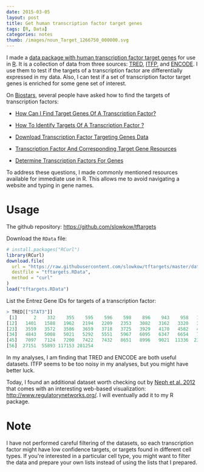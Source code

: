 ```yaml
---
date: 2015-03-05
layout: post
title: Get human transcription factor target genes
tags: [R, Data]
categories: notes
thumb: /images/noun_Target_1266750_000000.svg
---
```


I made a [data package with human transcription factor target genes][1] for
use in [R][3]. It is a collection of data from three sources: [TRED], [ITFP],
and [ENCODE]. I use them to test if the targets of a transcription factor are
differentially expressed in my data. Also, I can test if a set of
transcription factor target genes is enriched for some gene set of interest.

[3]: http://www.r-project.org/
[1]: https://github.com/slowkow/tftargets
[TRED]: https://cb.utdallas.edu/cgi-bin/TRED/tred.cgi?process=home
[ITFP]: http://itfp.biosino.org/itfp/
[ENCODE]: http://hgdownload.cse.ucsc.edu/goldenpath/hg19/encodeDCC/wgEncodeRegTfbsClustered/

<!--more-->

On [Biostars], several people have asked how to find the targets of
transcription factors:

-   [How Can I Find Target Genes Of A Transcription
    Factor?](https://www.biostars.org/p/18112/)

-   [How To Identify Targets Of A Transcription Factor
    ?](https://www.biostars.org/p/2148/#133213)

-   [Download Transcription Factor Targeting Genes
    Data](https://www.biostars.org/p/54511/)

-   [Transcription Factor And Corresponding Target Gene
    Resources](https://www.biostars.org/p/73731/)

-   [Determine Transcription Factors For
    Genes](https://www.biostars.org/p/8042/)

[Biostars]: https://www.biostars.org/

To address these questions, I made commonly mentioned resources available for
immediate use in R. This allows me to avoid navigating a website and typing in
gene names.

# Usage

The github repository: <https://github.com/slowkow/tftargets>

Download the `RData` file:

```r
# install.packages("RCurl")
library(RCurl)
download.file(
  url = "https://raw.githubusercontent.com/slowkow/tftargets/master/data/tftargets.RData",
  destfile = "tftargets.RData",
  method = "curl"
)
load("tftargets.RData")
```

List the Entrez Gene IDs for targets of a transcription factor:

```r
> TRED[["STAT3"]]
 [1]      2    332    355    595    596    598    896    943    958   1026 1051
[12]   1401   1588   1962   2194   2209   2353   3082   3162   3320   3326 3479
[23]   3559   3572   3586   3659   3718   3725   3929   4170   4582   4585 4609
[34]   4843   5008   5021   5292   5551   5967   6095   6347   6654   7076 7078
[45]   7097   7124   7200   7422   7432   8651   8996   9021  11336  23514 26229
[56]  27151  55893 117153 201254
```

In my analyses, I am finding that TRED and ENCODE are both useful datasets.
ITFP seems to be too noisy in my analyses, but you might have better luck.

Today, I found an additional dataset worth checking out by [Neph et al.
2012][2] that comes with an interesting web-based visualization:
<http://www.regulatorynetworks.org/>. I will eventually add it to my
R package.

[2]: http://www.cell.com/abstract/S0092-8674(12)00639-3

# Note

I have not performed careful filtering of the datasets, so each transcription
factor might have low confidence targets, or targets found in different cell
types. If you're interested in a particular cell type, you might want to
filter the data and prepare your own lists instead of using the lists that
I prepared.

